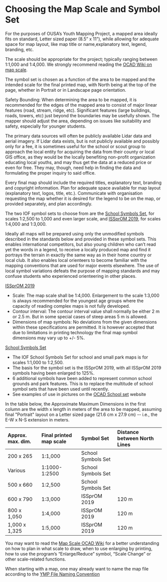 # Choosing the Map Scale and Symbol Set

For the purposes of OUSA’s Youth Mapping Project, a mapped area ideally fits on standard, Letter sized paper \(8.5” x 11”\), while allowing for adequate space for map layout, like map title or name,explanatory text, legend, branding, etc.

The scale should be appropriate for the project; typically ranging between 1:1,000 and 1:4,000. We strongly recommend reading the [OCAD Wiki on map scale](https://www.ocad.com/wiki/ocad/en/index.php?title=Map_Scale).

The symbol set is chosen as a function of the area to be mapped and the intended scale for the final printed map, with North being at the top of the page, whether in Portrait or in Landscape page orientation.

Safety Bounding: When determining the area to be mapped, it is recommended for the edges of the mapped area to consist of major linear features \(road, stream, ridge, etc\).  Significant features \(large buildings, roads, towers, etc\) just beyond the boundaries may be usefully shown. The mapper should adjust the area, depending on issues like suitability and safety, especially for younger students.

The primary data sources will often be publicly available Lidar data and aerial imagery. If Lidar data exists, but is not publicly available and possibly only for a fee, it is sometimes useful for the school or scout group to approach the local entity for acquiring the data from their county or local GIS office, as they would be the locally benefiting non-profit organization educating local youths, and may thus get the data at a reduced price or even for free. They may, though, need help in finding the data and formulating the proper inquiry to said office.

Every final map should include the required titles, explanatory text, branding and copyright information. Plan for adequate space available for map layout \(explanatory text, logos, title, etc.\). Communicate with organisation requesting the map whether it is desired for the legend to be on the map, or provided separately, and plan accordingly.

The two IOF symbol sets to choose from are the [School Symbols Set](https://drive.google.com/open?id=1d78h3VbOU2HGStS5Az5sGnGlt8sa-nuL), for scales 1:2,500 to 1,000 and even larger scale, and [ISSprOM 2019](https://drive.google.com/open?id=1i7PtcerhTtEjQwOKJvAeUK18GIZUsszi), for scales 1:4,000 and 1:3,000.

Ideally all maps will be prepared using only the unmodified symbols described in the standards below and provided in these symbol sets. This enables international competitors, but also young children who can’t read yet the words in a legend, to receive a locally produced map and find it portrays the terrain in exactly the same way as in their home country or local club. It also enables local orienteers to become familiar with the mapping conventions that are used for major events elsewhere. The use of local symbol variations defeats the purpose of mapping standards and may confuse students who experienced orienteering in other places.

[ISSprOM 2019](https://drive.google.com/open?id=1i7PtcerhTtEjQwOKJvAeUK18GIZUsszi)

* Scale: The map scale shall be 1:4,000. Enlargement to the scale 1:3,000 is always recommended for the youngest age groups where the capacity of reading complex maps is not fully developed. 
* Contour interval: The contour interval value shall normally be either 2 m or 2.5 m. But in some special cases of steep areas 5 m is allowed.
* Dimensions of map symbols: No deviations from the given dimensions within these specifications are permitted. It is however accepted that due to limitations in printing technology the final map symbol dimensions may vary up to +/- 5%.

[School Symbols Set](https://drive.google.com/open?id=1d78h3VbOU2HGStS5Az5sGnGlt8sa-nuL)

* The IOF School Symbols Set for school and small park maps is for scales 1:1,000 to 1:2,500.
* The basis for the symbol set is the ISSprOM 2019, with all ISSprOM 2019 symbols having been enlarged to 125%.
* 6 additional symbols have been added to represent common school grounds and park features. This is to replace the multitude of school symbol sets that have been used until recently. 
* See examples of use in pictures on the [OCAD School set](http://ocad.com/blog/2020/02/symbol-set-for-school-orienteering-maps/) website

In the table below, the Approximate Maximum Dimensions in the first column are the width x length in meters of the area to be mapped, assuming final "Portrait" layout on a Letter sized page \(21.6 cm x 27.9 cm\) -- i.e., the E-W x N-S extension in meters.

| Approx. max. dim. | Final printed map scale | Symbol Set | Distance between North Lines |
| :--- | :--- | :--- | :--- |
| 200 x 265 | 1:1,000 | School Symbols Set |  |
| Various | 1:1000-1:2500 | School Symbols Set |  |
| 500 x 660 | 1:2,500 | School Symbols Set |  |
| 600 x 790 | 1:3,000 | ISSprOM 2019 | 120 m |
| 800 x 1,050 | 1:4,000 | ISSprOM 2019 | 120 m |
| 1,000 x 1,325 | 1:5,000 | ISSprOM 2019 | 120 m |

You may want to read the [Map Scale OCAD Wiki](http://www.ocad.com/wiki/ocad/en/index.php?title=Map_Scale) for a better understanding on how to plan in what scale to draw, when to use enlarging by printing, how to use the program’s “Enlarge/Reduce” symbol,  “Scale Change” or other scale-related functions.

When starting with a map, one may already want to name the map file according to the [YMP File Naming Convention](https://docs.google.com/document/d/1fcknTEtKzsSUz0llu2yXnLoFCoYxzuJWK9_0n95I2Cw/edit#bookmark=id.bd8qasibxt18)

